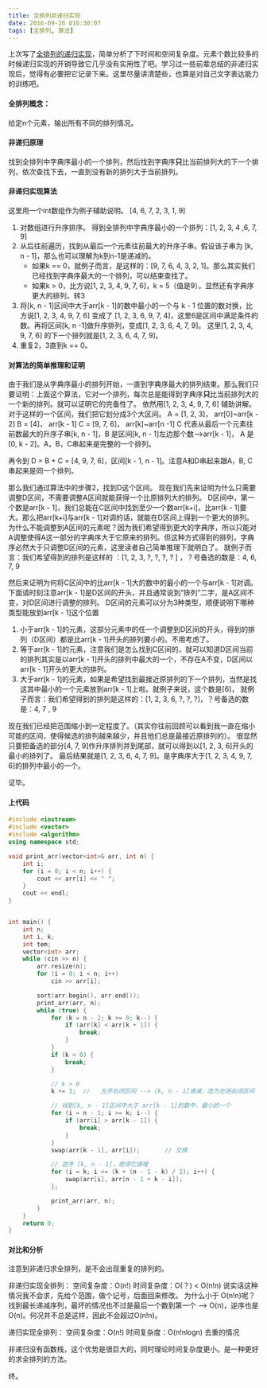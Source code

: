 ```yaml
---
title: 全排列非递归实现
date: 2016-09-26 016:30:07
tags: [全排列, 算法]
---
```

上次写了[全排列的递归实现][1]，简单分析了下时间和空间复杂度。元素个数比较多的时候递归实现的开销导致它几乎没有实用性了吧。学习过一些前辈总结的非递归实现后，觉得有必要把它记录下来。这里尽量讲清楚些，也算是对自己文字表达能力的训练吧。

#### 全排列概念：
给定n个元素，输出所有不同的排列情况。

#### 非递归原理
找到全排列中字典序最小的一个排列，然后找到字典序**只**比当前排列大的下一个排列，依次查找下去，一直到没有新的排列大于当前排列。

#### 非递归实现算法
这里用一个int数组作为例子辅助说明。
[4, 6, 7, 2, 3, 1, 9]
1. 对数组进行升序排序。  得到全排列中字典序最小的一个排列：[1, 2, 3, 4 ,6, 7, 9]
2. 从后往前遍历，找到从最后一个元素往前最大的升序子串。假设该子串为 [k, n - 1]，那么也可以理解为k到n-1是递减的。
   - 如果k == 0，就例子而言，是这样的：[9, 7, 6, 4, 3, 2, 1]。那么其实我们已经找到字典序最大的一个排列，可以结束查找了。
   - 如果k > 0，比方说[1, 2, 3, 4, 9, 7, 6]，k = 5（值是9）。显然还有字典序更大的排列，转3
3. 将[k, n - 1]区间中大于arr[k - 1]的数中最小的一个与 k - 1 位置的数对换，比方说[1, 2, 3, 4, 9, 7, 6] 变成了 [1, 2, 3, 6, 9, 7, 4]，这里6是区间中满足条件的数。再将区间[k, n -1]做升序排列，变成[1, 2, 3, 6, 4, 7, 9]。
这里[1, 2, 3, 4, 9, 7, 6] 的下一个排列就是[1, 2, 3, 6, 4, 7, 9]。
4. 重复2，3直到k == 0。

#### 对算法的简单推理和证明
由于我们是从字典序最小的排列开始，一直到字典序最大的排列结束。那么我们只要证明：上面这个算法，它对一个排列，每次总是能得到字典序**只**比当前排列大的一个新的排列。就可以证明它的完备性了。
依然用[1, 2, 3, 4, 9, 7, 6] 辅助讲解。
对于这样的一个区间，我们把它划分成3个大区间。
A = [1, 2, 3]，  arr[0]~arr[k - 2]
B = [4]，  arr[k - 1]
C = [9, 7, 6]， arr[k]~arr[n -1]
C 代表从最后一个元素往前数最大的升序子串[k, n - 1]，B 是区间[k, n - 1]左边那个数-->arr[k - 1]， A 是 [0, k - 2]。A，B，C串起来是完整的一个排列。

再令到 D = B + C = [4, 9, 7, 6]，区间[k - 1, n - 1]。注意A和D串起来跟A，B, C串起来是同一个排列。

那么我们通过算法中的步骤2，找到D这个区间。
现在我们先来证明为什么只需要调整D区间，不需要调整A区间就能获得一个比原排列大的排列。
D区间中，第一个数是arr[k - 1]，我们总能在C区间中找到至少一个数arr[k+i]，比arr[k - 1]要大。那么把arr[k+i]与arr[k - 1]对调的话，就能在D区间上得到一个更大的排列。
为什么不能调整到A区间的元素呢？因为我们希望得到更大的字典序，所以只能对A调整使得A这一部分的字典序大于它原来的排列。但这种方式得到的排列，字典序必然大于只调整D区间的元素，这里读者自己简单推理下就明白了。
就例子而言：我们希望得到的排列是这样的 ：[1, 2, 3, ?, ?, ?, ? ] ，？号备选的数是：4, 6, 7, 9


然后来证明为何将C区间中的比arr[k - 1]大的数中的最小的一个与arr[k - 1]对调。
下面请时刻注意arr[k - 1]是D区间的开头，并且通常说到“排列”二字，是A区间不变，对D区间进行调整的排列。
D区间的元素可以分为3种类型，顺便说明下哪种类型能放到arr[k - 1]这个位置
   1. 小于arr[k - 1]的元素，这部分元素中的任一个调整到D区间的开头，得到的排列（D区间）都是比arr[k - 1]开头的排列要小的。不用考虑了。
   2. 等于arr[k - 1]的元素，注意我们是怎么找到C区间的，就可以知道D区间当前的排列其实是以arr[k - 1]开头的排列中最大的一个，不存在A不变，D区间以arr[k - 1]开头的更大的排列。
   3. 大于arr[k - 1]的元素，如果是希望找到最接近原排列的下一个排列，当然是找这其中最小的一个元素放到arr[k - 1]上啦。就例子来说，这个数是[6]，
就例子而言：我们希望得到的排列是这样的：[1, 2, 3, 6, ?, ?, ?]，？号备选的数是：4, 7 , 9


现在我们已经把范围缩小到一定程度了。（其实你往前回顾可以看到我一直在缩小可能的区间，使得候选的排列越来越少，并且他们总是最接近原排列的）。
很显然只要把备选的部分[4, 7, 9]作升序排列并到尾部，就可以得到以[1, 2, 3, 6]开头的最小的排列了。
最后结果就是[1, 2, 3, 6, 4, 7, 9]。是字典序大于[1, 2, 3, 4, 9, 7, 6]的排列中最小的一个。

证毕。



#### 上代码
```cpp
#include <iostream>
#include <vector>
#include <algorithm>
using namespace std;

void print_arr(vector<int>& arr, int n) {
	int i;
	for (i = 0; i < n; i++) {
		cout << arr[i] << " ";
	}
	cout << endl;
}


int main() {
	int n;
	int i, k;
	int tem;
	vector<int> arr;
	while (cin >> n) {
		arr.resize(n);
		for (i = 0; i < n; i++)
			cin >> arr[i];

		sort(arr.begin(), arr.end());
		print_arr(arr, n);
		while (true) {
			for (k = n - 2; k >= 0; k--) {
				if (arr[k] < arr[k + 1]) {
					break;
				}
			}
			if (k < 0) {
				break;
			}

			// k > 0
			k += 1;  //   左开右闭区间 --> (k, n - 1]递减，改为左闭右闭区间 -->[k, n - 1]递减

			// 找到[k, n - 1]区间中大于 arr[k - 1]的数中，最小的一个
			for (i = n - 1; i >= k; i--) {
				if (arr[i] > arr[k - 1]) {
					break;
				}
			}
			swap(arr[k - 1], arr[i]);		// 交换

			// 逆序 [k, n - 1]，使得它递增
			for (i = k; i <= (k + (n - 1 - k) / 2); i++) {
				swap(arr[i], arr[n - 1 + k - i]);
			};

			print_arr(arr, n);
		}
	}
	return 0;
}
```

#### 对比和分析
注意到非递归求全排列，是不会出现重复的排列的。

非递归实现全排列：
空间复杂度：O(n!)
时间复杂度：O(？) <  O(n!n) 说实话这种情况我不会求，先给个范围，做个记号，后面回来修改。
为什么小于 O(n!n)呢？找到最长递减序列，最坏的情况也不过是最后一个数到第一个 --> O(n)，逆序也是O(n)。何况并不总是这样，因此不会超过O(n!n)。

递归实现全排列：
空间复杂度：O(n!)
时间复杂度：O(n!nlogn) 去重的情况

非递归没有函数栈，这个优势是很巨大的，同时理论时间复杂度更小。是一种更好的求全排列的方法。

终。


  [1]: https://votorye.github.io/2016/09/25/%E5%85%A8%E6%8E%92%E5%88%97%E9%80%92%E5%BD%92%E5%AE%9E%E7%8E%B0/